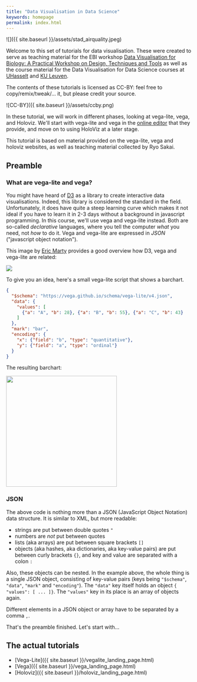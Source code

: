 ```yaml
---
title: "Data Visualisation in Data Science"
keywords: homepage
permalink: index.html
---
```

![]({{ site.baseurl }}/assets/stad_airquality.jpeg)

Welcome to this set of tutorials for data visualisation. These were created to serve as teaching material for the EBI workshop [Data Visualisation for Biology: A Practical Workshop on Design, Techniques and Tools](https://www.ebi.ac.uk/training/events/2020/data-visualisation-biology-practical-workshop-design-techniques-and-tools-1) as well as the course material for the Data Visualisation for Data Science courses at [UHasselt](https://www.uhasselt.be/studiegids?n=4&a=2019&i=4142) and [KU Leuven](https://onderwijsaanbod.kuleuven.be/syllabi/e/G0R72AE.htm#activetab=doelstellingen_idm480336).

The contents of these tutorials is licensed as CC-BY: feel free to copy/remix/tweak/... it, but please credit your source.

![CC-BY]({{ site.baseurl }}/assets/ccby.png)

In these tutorial, we will work in different phases, looking at vega-lite, vega, and Holoviz. We'll start with vega-lite and vega in the [online editor](https://vega.github.io/editor/) that they provide, and move on to using HoloViz at a later stage.

This tutorial is based on material provided on the vega-lite, vega and holoviz websites, as well as teaching material collected by Ryo Sakai.

## Preamble
### What are vega-lite and vega?
You might have heard of [D3](http://d3js.org) as a library to create interactive data visualisations. Indeed, this library is considered the standard in the field. Unfortunately, it does have quite a steep learning curve which makes it not ideal if you have to learn it in 2-3 days without a background in javascript programming. In this course, we'll use vega and vega-lite instead. Both are so-called _declarative_ languages, where you tell the computer _what_ you need, not _how_ to do it. Vega and vega-lite are expressed in _JSON_ ("javascript object notation").

This image by [Eric Marty](https://blog.ericmarty.com/the-d3-/-vega-stack) provides a good overview how D3, vega and vega-lite are related:

<img src="{{ site.baseurl }}/assets/d3-vega-vegalite-stack.png" />

To give you an idea, here's a small vega-lite script that shows a barchart.

```json
{
  "$schema": "https://vega.github.io/schema/vega-lite/v4.json",
  "data": {
    "values": [
      {"a": "A", "b": 28}, {"a": "B", "b": 55}, {"a": "C", "b": 43}
    ]
  },
  "mark": "bar",
  "encoding": {
    "x": {"field": "b", "type": "quantitative"},
    "y": {"field": "a", "type": "ordinal"}
  }
}
```

The resulting barchart:

<img src="{{ site.baseurl }}/assets/vegalite-barchart.png" width="300px"/>

### JSON
The above code is nothing more than a JSON (JavaScript Object Notation) data structure. It is similar to XML, but more readable:

- strings are put between double quotes `"`
- numbers are _not_ put between quotes
- lists (aka arrays) are put between square brackets `[]`
- objects (aka hashes, aka dictionaries, aka key-value pairs) are put between curly brackets `{}`, and key and value are separated with a colon `:`

Also, these objects can be nested. In the example above, the whole thing is a single JSON object, consisting of key-value pairs (keys being `"$schema"`, `"data"`, `"mark"` and `"encoding"`). The `"data"` key itself holds an object `{ "values": [ ... ]}`. The `"values"` key in its place is an array of objects again.

Different elements in a JSON object or array have to be separated by a comma `,`.

That's the preamble finished. Let's start with...

## The actual tutorials

* [Vega-Lite]({{ site.baseurl }}/vegalite_landing_page.html)
* [Vega]({{ site.baseurl }}/vega_landing_page.html)
* [Holoviz]({{ site.baseurl }}/holoviz_landing_page.html)
